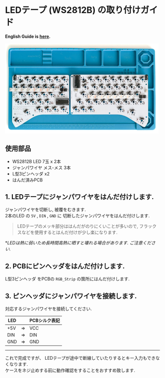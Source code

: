 # LEDテープ (WS2812B) の取り付けガイド

**English Guide is [here](LED.md).**

<div>
<img src="../img/kudox-full-led3.jpg" alt="connect LED" width="500"/>
</div>

## 使用部品

- WS2812B LED 7玉 x 2本
- ジャンパワイヤ メス-メス 3本
- L型3ピンヘッダ x2
- はんだ済みPCB


<div class="page"/>

## 1. LEDテープにジャンパワイヤをはんだ付けします.

ジャンパワイヤを切断し, 被覆をむきます.  
2本のLED の `5V` , `DIN` , `GND` に 切断したジャンパワイヤをはんだ付けします.  

> LEDテープのメッキ部分ははんだがのりにくいことが多いので, フラックスなどを使用するとはんだ付けが少し楽になります.

**LEDは熱に弱いため長時間高熱に晒すと壊れる場合があります. ご注意ください.*  


## 2. PCBにピンヘッダをはんだ付けします.

L型3ピンヘッダ をPCBの `RGB_Strip` の箇所にはんだ付けします.  

## 3. ピンヘッダにジャンパワイヤを接続します.

対応するジャンパワイヤを接続してください.

LED |    | PCBシルク表記
--- | -- | ----------
+5V | => | VCC
DIN | => | DIN
GND | => | GND

---

これで完成ですが、 LEDテープが途中で断線していたりするとキー入力もできなくなります.  
ケースをネジ止めする前に動作確認をすることをおすすめ致します.


